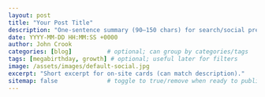 ```yaml
---
layout: post
title: "Your Post Title"
description: "One-sentence summary (90–150 chars) for search/social previews."
date: YYYY-MM-DD HH:MM:SS +0000
author: John Crook
categories: [blog]          # optional; can group by categories/tags
tags: [megabirthday, growth] # optional; useful later for filters
image: /assets/images/default-social.jpg
excerpt: "Short excerpt for on-site cards (can match description)."
sitemap: false              # toggle to true/remove when ready to publish
---
```

